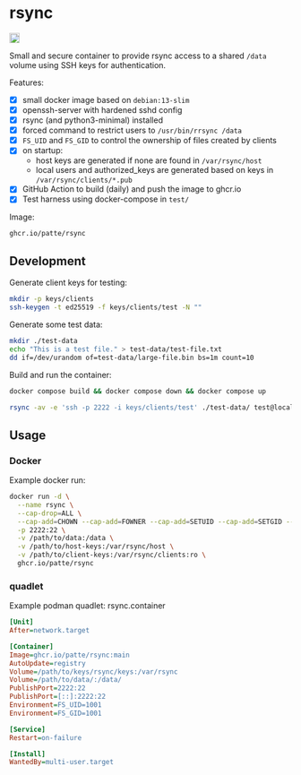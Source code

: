 # rsync

<a href="https://github.com/patte/rsync/actions"><img src="https://github.com/patte/rsync/actions/workflows/test.yml/badge.svg" alt="Tests" height="18"></a>

Small and secure container to provide rsync access to a shared `/data` volume using SSH keys for authentication.

Features:
- [x] small docker image based on `debian:13-slim`
- [x] openssh-server with hardened sshd config
- [x] rsync (and python3-minimal) installed
- [x] forced command to restrict users to `/usr/bin/rrsync /data`
- [x] `FS_UID` and `FS_GID` to control the ownership of files created by clients
- [x] on startup:
  - host keys are generated if none are found in `/var/rsync/host`
  - local users and authorized_keys are generated based on keys in `/var/rsync/clients/*.pub`
- [x] GitHub Action to build (daily) and push the image to ghcr.io
- [x] Test harness using docker-compose in `test/` 

Image:
```
ghcr.io/patte/rsync
```

## Development

Generate client keys for testing:
```bash
mkdir -p keys/clients
ssh-keygen -t ed25519 -f keys/clients/test -N ""
```

Generate some test data:
```bash
mkdir ./test-data
echo "This is a test file." > test-data/test-file.txt
dd if=/dev/urandom of=test-data/large-file.bin bs=1m count=10
```

Build and run the container:
```bash
docker compose build && docker compose down && docker compose up
```

```bash
rsync -av -e 'ssh -p 2222 -i keys/clients/test' ./test-data/ test@localhost:/
```

## Usage

### Docker
Example docker run:
```bash
docker run -d \
  --name rsync \
  --cap-drop=ALL \
  --cap-add=CHOWN --cap-add=FOWNER --cap-add=SETUID --cap-add=SETGID --cap-add=SYS_CHROOT \
  -p 2222:22 \
  -v /path/to/data:/data \
  -v /path/to/host-keys:/var/rsync/host \
  -v /path/to/client-keys:/var/rsync/clients:ro \
  ghcr.io/patte/rsync
```

### quadlet
Example podman quadlet: rsync.container
```ini
[Unit]
After=network.target

[Container]
Image=ghcr.io/patte/rsync:main
AutoUpdate=registry
Volume=/path/to/keys/rsync/keys:/var/rsync
Volume=/path/to/data/:/data/
PublishPort=2222:22
PublishPort=[::]:2222:22
Environment=FS_UID=1001
Environment=FS_GID=1001

[Service]
Restart=on-failure

[Install]
WantedBy=multi-user.target
```